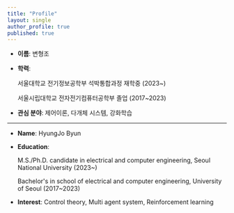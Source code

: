 ```yaml
---
title: "Profile"
layout: single
author_profile: true
published: true
---
```

* **이름**: 변형조  
* **학력**:
  
  서울대학교 전기정보공학부 석박통합과정 재학중 (2023~)
  
  서울시립대학교 전자전기컴퓨터공학부 졸업 (2017~2023)
* **관심 분야**: 제어이론, 다개체 시스템, 강화학습  

_ _ _

* **Name**: HyungJo Byun  
* **Education**:

  M.S./Ph.D. candidate in electrical and computer engineering, Seoul National University  (2023~)

  Bachelor's in school of electrical and computer engineering, University of Seoul  (2017~2023)
* **Interest**: Control theory, Multi agent system, Reinforcement learning
